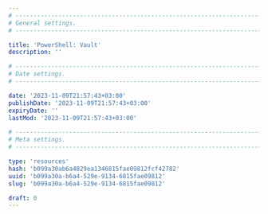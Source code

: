 ```yaml
---
# -------------------------------------------------------------------------------------------------------------------- #
# General settings.
# -------------------------------------------------------------------------------------------------------------------- #

title: 'PowerShell: Vault'
description: ''

# -------------------------------------------------------------------------------------------------------------------- #
# Date settings.
# -------------------------------------------------------------------------------------------------------------------- #

date: '2023-11-09T21:57:43+03:00'
publishDate: '2023-11-09T21:57:43+03:00'
expiryDate: ''
lastMod: '2023-11-09T21:57:43+03:00'

# -------------------------------------------------------------------------------------------------------------------- #
# Meta settings.
# -------------------------------------------------------------------------------------------------------------------- #

type: 'resources'
hash: 'b099a30ab6a4829ea1346815fae09812fcf42782'
uuid: 'b099a30a-b6a4-529e-9134-6815fae09812'
slug: 'b099a30a-b6a4-529e-9134-6815fae09812'

draft: 0
---
```




<!--more-->

